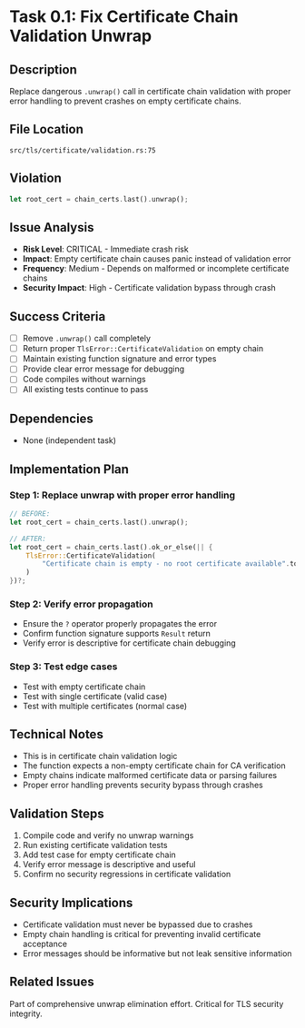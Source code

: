 # Task 0.1: Fix Certificate Chain Validation Unwrap

## Description
Replace dangerous `.unwrap()` call in certificate chain validation with proper error handling to prevent crashes on empty certificate chains.

## File Location
`src/tls/certificate/validation.rs:75`

## Violation
```rust
let root_cert = chain_certs.last().unwrap();
```

## Issue Analysis
- **Risk Level**: CRITICAL - Immediate crash risk
- **Impact**: Empty certificate chain causes panic instead of validation error
- **Frequency**: Medium - Depends on malformed or incomplete certificate chains
- **Security Impact**: High - Certificate validation bypass through crash

## Success Criteria
- [ ] Remove `.unwrap()` call completely
- [ ] Return proper `TlsError::CertificateValidation` on empty chain
- [ ] Maintain existing function signature and error types
- [ ] Provide clear error message for debugging
- [ ] Code compiles without warnings
- [ ] All existing tests continue to pass

## Dependencies
- None (independent task)

## Implementation Plan

### Step 1: Replace unwrap with proper error handling
```rust
// BEFORE:
let root_cert = chain_certs.last().unwrap();

// AFTER:
let root_cert = chain_certs.last().ok_or_else(|| {
    TlsError::CertificateValidation(
        "Certificate chain is empty - no root certificate available".to_string()
    )
})?;
```

### Step 2: Verify error propagation
- Ensure the `?` operator properly propagates the error
- Confirm function signature supports `Result` return
- Verify error is descriptive for certificate chain debugging

### Step 3: Test edge cases
- Test with empty certificate chain
- Test with single certificate (valid case)
- Test with multiple certificates (normal case)

## Technical Notes
- This is in certificate chain validation logic
- The function expects a non-empty certificate chain for CA verification
- Empty chains indicate malformed certificate data or parsing failures
- Proper error handling prevents security bypass through crashes

## Validation Steps
1. Compile code and verify no unwrap warnings
2. Run existing certificate validation tests
3. Add test case for empty certificate chain
4. Verify error message is descriptive and useful
5. Confirm no security regressions in certificate validation

## Security Implications
- Certificate validation must never be bypassed due to crashes
- Empty chain handling is critical for preventing invalid certificate acceptance
- Error messages should be informative but not leak sensitive information

## Related Issues
Part of comprehensive unwrap elimination effort. Critical for TLS security integrity.